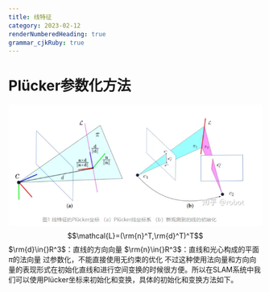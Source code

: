 ```yaml
---
title: 线特征
category: 2023-02-12
renderNumberedHeading: true
grammar_cjkRuby: true
---
```



# Plücker参数化方法
![enter description here](./images/1676182102033.png)
$$\mathcal{L}=(\rm{n}^T,\rm{d}^T)^T$$
$\rm{d}\in{}R^3$：直线的方向向量
$\rm{n}\in{}R^3$：直线和光心构成的平面$\pi$的法向量
过参数化，不能直接使用无约束的优化
不过这种使用法向量和方向向量的表现形式在初始化直线和进行空间变换的时候很方便。所以在SLAM系统中我们可以使用Plücker坐标来初始化和变换，具体的初始化和变换方法如下。
